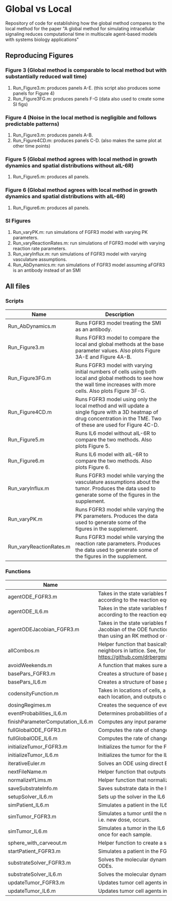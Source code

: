 # Global vs Local
Repository of code for establishing how the global method compares to the local method for the paper "A global method for simulating intracellular signaling reduces computational time in multiscale agent-based models with systems biology applications"

## Reproducing Figures

### Figure 3 (Global method is comparable to local method but with substantially reduced wall time)

1. Run_Figure3.m: produces panels A-E. (this script also produces some panels for Figure 4)
2. Run_Figure3FG.m: produces panels F-G (data also used to create some SI figs)

### Figure 4 (Noise in the local method is negligible and follows predictable patterns)

1. Run_Figure3.m: produces panels A-B.
2. Run_Figure4CD.m: produces panels C-D. (also makes the same plot at other time points)

### Figure 5 (Global method agrees with local method in growth dynamics and spatial distributions without aIL-6R)

1. Run_Figure5.m: produces all panels.

### Figure 6 (Global method agrees with local method in growth dynamics and spatial distributions with aIL-6R)

1. Run_Figure6.m: produces all panels.

### SI Figures

1. Run_varyPK.m: run simulations of FGFR3 model with varying PK parameters.
2. Run_varyReactionRates.m: run simulations of FGFR3 model with varying reaction rate parameters.
3. Run_varyInflux.m: run simulations of FGFR3 model with varying vasculature assumptions.
4. Run_AbDynamics.m: run simulations of FGFR3 model assuming aFGFR3 is an antibody instead of an SMI

## All files

### Scripts

| Name | Description |
| - | - |
|  Run_AbDynamics.m | Runs FGFR3 model treating the SMI as an antibody. |
| Run_Figure3.m | Runs FGFR3 model to compare the local and global methods at the base parameter values. Also plots Figure 3A-E and Figure 4A-B. |
| Run_Figure3FG.m | Runs FGFR3 model with varying initial numbers of cells using both local and global methods to see how the wall time increases with more cells. Also plots Figure 3F-G. |
| Run_Figure4CD.m | Runs FGFR3 model using only the local method and will update a single figure with a 3D heatmap of drug concentration in the TME. Two of these are used for Figure 4C-D. |
| Run_Figure5.m | Runs IL6 model without aIL-6R to compare the two methods. Also plots Figure 5. |
| Run_Figure6.m | Runs IL6 model with aIL-6R to compare the two methods. Also plots Figure 6. |
| Run_varyInflux.m | Runs FGFR3 model while varying the vasculature assumptions about the tumor. Produces the data used to generate some of the figures in the supplement. |
| Run_varyPK.m | Runs FGFR3 model while varying the PK parameters. Produces the data used to generate some of the figures in the supplement. |
| Run_varyReactionRates.m | Runs FGFR3 model while varying the reaction rate parameters. Produces the data used to generate some of the figures in the supplement. |

### Functions

| Name | Description |
| - | - |
| agentODE_FGFR3.m | Takes in the state variables for an agent (or vector of agents) along with parameter values and outputs the rate of change according to the reaction equations in the FGFR3 model. |
| agentODE_IL6.m | Takes in the state variables for an agent (or vector of agents) along with parameter values and outputs the rate of change according to the reaction equations in the IL6 model. |
| agentODEJacobian_FGFR3.m | Takes in the state variables for an agent (or vector of agents) along with parameter values as well as the constant entries in the Jacobian of the ODE function and outputs the Jacobian. Used in `substrateSolver_FGFR3.m` to update the reaction equations rather than using an RK method or direct Euler. |
| allCombos.m | Helper function that basically takes the _n_ outputs of `ndgrid` and makes each a column of a single array. Used to determine neighbors in lattice. See, for example, https://github.com/drbergman/GlobalVsLocal/blob/29cabc8e270ec16b7d216409e1d5815280a4b49f/basePars_FGFR3.m#L11 |
| avoidWeekends.m | A function that makes sure any dosing events in the FGFR3 model occur on weekdays. |
| basePars_FGFR3.m | Creates a structure of base parameters for the FGFR3 model. |
| basePars_IL6.m | Creates a structure of base parameters for the IL6 model. |
| codensityFunction.m | Takes in locations of cells, a whole number _n_ for the nth nearest neighbors, a vector `types` identifying what type of agent is at each location, and outputs codensity calculations. |
| dosingRegimes.m | Creates the sequence of events for an FGFR3 simulation. Events include new doses of aFGFR3 and censoring. |
| eventProbabilities_IL6.m | Determines probabilities of all events in the next time step. |
| finishParameterComputation_IL6.m | Computes any input parameters that are functions of other parameters in the IL6 model. |
| fullGlobalODE_FGFR3.m | Computes the rate of change for the molecular dynamics in the FGFR3 model using the global method. |
| fullGlobalODE_IL6.m | Computes the rate of change for the molecular dynamics in the IL6 model using the global method. |
| initializeTumor_FGFR3.m | Initializes the tumor for the FGFR3 model. |
| initializeTumor_IL6.m | Initializes the tumor for the IL6 model. |
| iterativeEuler.m | Solves an ODE using direct Euler. If any of the state variables are negative, repeat the calculation with half the time step. |
| nextFileName.m | Helper function that outputs a new filename for saving data. |
| normalizeYLims.m | Helper function that normalizes _y_ limits for all axes in a figure. |
| saveSubstrateInfo.m | Saves substrate data in the IL6 model. |
| setupSolver_IL6.m | Sets up the solver in the IL6 model depending on the desired method. |
| simPatient_IL6.m | Simulates a patient in the IL6 model. |
| simTumor_FGFR3.m | Simulates a tumor until the next event in the FGFR3 model. Note: this gets called by startPatient_FGFR3.m each time a new event, i.e. new dose, occurs. |
| simTumor_IL6.m | Simulates a tumor in the IL6 model until the next event. Note: the only event in the IL6 model is censoring, so this always called once for each sample. |
| sphere_with_carveout.m | Helper function to create a sphere with the first octant carved out and color it with a heatmap. Used to create Figure 4CD. |
| startPatient_FGFR3.m | Simulates a patient in the FGFR3 model, calling simTumor_FGFR3.m between events. |
| substrateSolver_FGFR3.m | Solves the molecular dynamics in the FGFR3 model when using the local method. This includes both the PDE and the reaction ODEs. |
| substrateSolver_IL6.m | Solves the molecular dynamics in the IL6 model using either method. |
| updateTumor_FGFR3.m | Updates tumor cell agents in the FGFR3 model based on the events randomly chosen for them in the current update step. |
| updateTumor_IL6.m | Updates tumor cell agents in the IL6 model based on the events randomly chosen for them in the current update step. |
